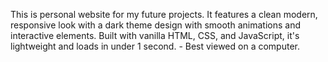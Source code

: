 
This is personal website for my future projects. It features a clean modern, responsive look with a dark theme design with smooth animations and interactive elements. 
Built with vanilla HTML, CSS, and JavaScript, it's lightweight and loads in under 1 second. - Best viewed on a computer.
